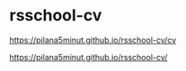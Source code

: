 # rsschool-cv
https://pilana5minut.github.io/rsschool-cv/cv

https://pilana5minut.github.io/rsschool-cv/
